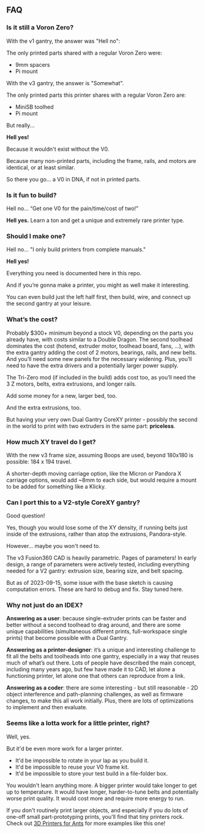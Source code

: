 ## FAQ

### Is it still a Voron Zero?

With the v1 gantry, the answer was "Hell no":

The only printed parts shared with a regular Voron Zero were:
* 9mm spacers
* Pi mount

With the v3 gantry, the answer is "Somewhat".

The only printed parts this printer shares with a regular Voron Zero are:
* MiniSB toolhed
* Pi mount

But really...

**Hell yes!**

Because it wouldn't exist without the V0.  

Because many non-printed parts, including the frame, rails, and motors are identical, or at least similar.

So there you go... a V0 in DNA, if not in printed parts.

### Is it fun to build?

Hell no...  “Get one V0 for the pain/time/cost of two!”

**Hell yes.**  Learn a ton and get a unique and extremely rare printer type.

### Should I make one?

Hell no... "I only build printers from complete manuals."

**Hell yes!**

Everything you need is documented here in this repo.

And if you’re gonna make a printer, you might as well make it interesting.

You can even build just the left half first, then build, wire, and connect up the second gantry at your leisure.

### What’s the cost?

Probably $300+ minimum beyond a stock V0, depending on the parts you already have, with costs similar to a Double Dragon.  The second toolhead dominates the cost (hotend, extruder motor, toolhead board, fans, …), with the extra gantry adding the cost of 2 motors, bearings, rails, and new belts.  And you’ll need some new panels for the necessary widening.  Plus, you’ll need to have the extra drivers and a potentially larger power supply.

The Tri-Zero mod (if included in the build) adds cost too, as you’ll need the 3 Z motors, belts, extra extrusions, and longer rails.  

Add some money for a new, larger bed, too.

And the extra extrusions, too.

But having your very own Dual Gantry CoreXY printer - possibly the second in the world to print with two extruders in the same part: **priceless**.

### How much XY travel do I get?

With the new v3 frame size, assuming Boops are used, beyond 180x180 is possible: 184 x 194 travel.

A shorter-depth moving carriage option, like the Micron or Pandora X carriage options, would add ~8mm to each side, but would require a mount to be added for something like a Klicky.

### Can I port this to a V2-style CoreXY gantry?

Good question!

Yes, though you would lose some of the XY density, if running belts just inside of the extrusions, rather than atop the extrusions, Pandora-style.

However... maybe you won't need to.

The v3 Fusion360 CAD is heavily parametric.  Pages of parameters!  In early design, a range of parameters were actively tested, including everything needed for a V2 gantry: extrusion size, bearing size, and belt spacing.

But as of 2023-09-15, some issue with the base sketch is causing computation errors.  These are hard to debug and fix.  Stay tuned here.

### Why not just do an IDEX?

**Answering as a user**: because single-extruder prints can be faster and better without a second toolhead to drag around, and there are some unique capabilities (simultaneous different prints, full-workspace single prints) that become possible with a Dual Gantry.

**Answering as a printer-designer**: it’s a unique and interesting challenge to fit all the belts and toolheads into one gantry, especially in a way that reuses much of what’s out there.  Lots of people have described the main concept, including many years ago, but few have made it to CAD, let alone a functioning printer, let alone one that others can reproduce from a link.

**Answering as a coder**: there are some interesting - but still reasonable - 2D object interference and path-planning challenges, as well as firmware changes, to make this all work initially.  Plus, there are lots of optimizations to implement and then evaluate.

### Seems like a lotta work for a little printer, right?

Well, yes.

But it'd be even more work for a larger printer.
* It'd be impossible to rotate in your lap as you build it.
* It'd be impossible to reuse your V0 frame kit.
* It'd be impossible to store your test build in a file-folder box.

You wouldn't learn anything more.  A bigger printer would take longer to get up to temperature.  It would  have longer, harder-to-tune belts and potentially worse print quality.  It would cost more and require more energy to run.

If you don't routinely print larger objects, and especially if you do
lots of one-off small part-prototyping prints, you'll find that tiny printers rock.  Check out [3D Printers for Ants](https://3dprintersforants.com) for more examples like this one!

